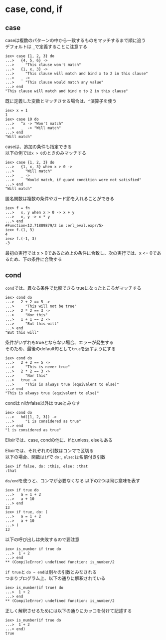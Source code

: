 # case, cond, if

## case
caseは複数のパターンの中から一致するものをマッチするまで順に追う  
デフォルトは `_`で定義することに注意する

```
iex> case {1, 2, 3} do
...>   {4, 5, 6} ->
...>     "This clause won't match"
...>   {1, x, 3} ->
...>     "This clause will match and bind x to 2 in this clause"
...>   _ ->
...>     "This clause would match any value"
...> end
"This clause will match and bind x to 2 in this clause"
```

既に定義した変数とマッチさせる場合は、`^`演算子を使う

```
iex> x = 1
1
iex> case 10 do
...>   ^x -> "Won't match"
...>   _  -> "Will match"
...> end
"Will match"
```

caseは、追加の条件も指定できる  
以下の例では`x > 0`のときのみマッチする

```
iex> case {1, 2, 3} do
...>   {1, x, 3} when x > 0 ->
...>     "Will match"
...>   _ ->
...>     "Would match, if guard condition were not satisfied"
...> end
"Will match"
```

匿名関数は複数の条件やガード節を入れることができる
```
iex> f = fn
...>   x, y when x > 0 -> x + y
...>   x, y -> x * y
...> end
#Function<12.71889879/2 in :erl_eval.expr/5>
iex> f.(1, 3)
4
iex> f.(-1, 3)
-3
```
最初の実行では x > 0であるため上の条件に合致し、次の実行では、x <= 0であるため、下の条件に合致する

## cond

`cond`では、異なる条件で比較できる
trueになったところがマッチする

```
iex> cond do
...>   2 + 2 == 5 ->
...>     "This will not be true"
...>   2 * 2 == 3 ->
...>     "Nor this"
...>   1 + 1 == 2 ->
...>     "But this will"
...> end
"But this will"
```

条件がいずれもtrueとならない場合、エラーが発生する  
そのため、最後のdefault句として`true`を返すようにする

```
iex> cond do
...>   2 + 2 == 5 ->
...>     "This is never true"
...>   2 * 2 == 3 ->
...>     "Nor this"
...>   true ->
...>     "This is always true (equivalent to else)"
...> end
"This is always true (equivalent to else)"
```

condは nilかfalse以外は trueとみなす
```
iex> cond do
...>   hd([1, 2, 3]) ->
...>     "1 is considered as true"
...> end
"1 is considered as true"
```

Elixirでは、case, condの他に、ifとunless, elseもある

Elixirでは、それぞれの引数はコンマで区切る  
以下の場合、関数は`if`で `do:`, `else:`は名前付き引数
```
iex> if false, do: :this, else: :that
:that
```

`do/end`を使うと、コンマが必要なくなる
以下の2つは同じ意味を表す
```
iex> if true do
...>   a = 1 + 2
...>   a + 10
...> end
13
iex> if true, do: (
...>   a = 1 + 2
...>   a + 10
...> )
13
```

以下の呼び出しは失敗するので要注意
```
iex> is_number if true do
...>  1 + 2
...> end
** (CompileError) undefined function: is_number/2
```

`if true`と `do ~ end`は別々の引数とみなされる  
つまりプログラム上、以下の通りに解釈されている
```
iex> is_number(if true) do
...>  1 + 2
...> end
** (CompileError) undefined function: is_number/2
```

正しく解釈させるためには以下の通りにカッコを付けて記述する
```
iex> is_number(if true do
...>  1 + 2
...> end)
true
```
